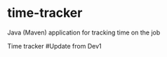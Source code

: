 # time-tracker
Java (Maven) application for tracking time on the job

Time tracker
#Update from Dev1
